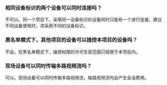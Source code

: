 [](id:Q1)
### 相同设备标识的两个设备可以同时连接吗？
不可以。同一个项目下，采用同一设备标识的设备同时只能有一个进行连接。建议不同设备使用时，须采用不同的设备标识。

[](id:Q2)
### 黑名单模式下，其他项目的设备可以操控本项目的设备吗？
不会。在黑名单模式下，操控权限的许可生效范围只局限于本项目内。
[](id:Q3)
### 现场设备可以同时传输多路视频流吗？
可以。现场设备可以同时传输多路视频流，每路视频流均会产生会话费用。
